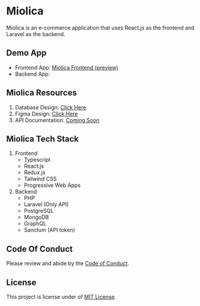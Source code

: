# Miolica

Miolica is an e-commerce application that uses React.js as the frontend and Laravel as the backend.

## Demo App

-   Frontend App: [Miolica Frontend (preview)](https://miolica-preview.andriann.co/)
-   Backend App: []()

## Miolica Resources

1. Database Design: [Click Here](https://dbdiagram.io/d/620e660e485e433543cee43a)
2. Figma Design: [Click Here](https://www.figma.com/file/Rt1alvAw8zJNDSxnNGxrWi/Miolica-Store?node-id=0%3A1)
3. API Documentation: [Coming Soon]()

## Miolica Tech Stack

1. Frontend
    - Typescript
    - React.js
    - Redux.js
    - Tailwind CSS
    - Progressive Web Apps
2. Backend
    - PHP
    - Laravel (Only API)
    - PostgreSQL
    - MongoDB
    - GraphQL
    - Sanctum (API token)

## Code Of Conduct

Please review and abide by the [Code of Conduct](https://github.com/novalramdhani/Miolica/blob/main/CODE_OF_CONDUCT.md).

## License

This project is license under of [MIT License](https://github.com/novalramdhani/Miolica/blob/main/LICENSE).
